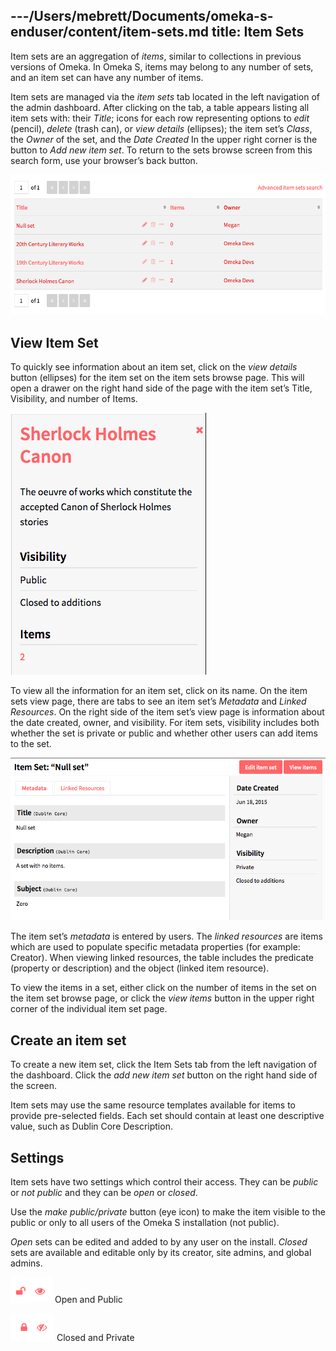 ---/Users/mebrett/Documents/omeka-s-enduser/content/item-sets.md
title: Item Sets
---

Item sets are an aggregation of *items*, similar to collections in previous versions of Omeka. In Omeka S, items may belong to any number of sets, and an item set can have any number of items.

Item sets are managed via the *item sets* tab located in the left navigation of the admin dashboard. After clicking on the tab, a table appears listing all item sets with: their *Title*; icons for each row representing options to *edit* (pencil), *delete* (trash can), or *view details* (ellipses); the item set’s *Class*, the *Owner* of the set, and the *Date Created* In the upper right corner is the button to *Add new item set*. To return to the sets browse screen from this search form, use your browser’s back button.

![Browse item sets view with four item sets.](../content/contentfiles/itemsetsBrowse.png)

## View Item Set

To quickly see information about an item set, click on the *view details* button (ellipses) for the item set on the item sets browse page. This will open a drawer on the right hand side of the page with the item set’s Title, Visibility, and number of Items.

![Drawer view of an item, with description and title](../content/contentfiles/itemsetsDrawer2.png)

To view all the information for an item set, click on its name. On the item sets view page, there are tabs to see an item set’s *Metadata* and *Linked Resources*. On the right side of the item set’s view page is information about the date created, owner, and visibility. For item sets, visibility includes both whether the set is private or public and whether other users can add items to the set. 

![Reading view of a single item set](../content/contentfiles/itemsetsView.png)

The item set’s *metadata* is entered by users. The *linked resources* are items which are used to populate specific metadata properties (for example: Creator). When viewing linked resources, the table includes the predicate (property or description) and the object (linked item resource).

To view the items in a set, either click on the number of items in the set on the item set browse page, or click the *view items* button in the upper right corner of the individual item set page.


## Create an item set

To create a new item set, click the Item Sets tab from the left navigation of the dashboard. Click the *add new item set* button on the right hand side of the screen.

Item sets may use the same resource templates available for items to provide pre-selected fields. Each set should contain at least one descriptive value, such as Dublin Core Description. 


## Settings
Item sets have two settings which control their access. They can be *public* or *not public* and they can be *open* or *closed*.

Use the *make public/private* button (eye icon) to make the item visible to the public or only to all users of the Omeka S installation (not public). 

*Open* sets can be edited and added to by any user on the install.
*Closed* sets are available and editable only by its creator, site admins, and global admins.

![a set which is open and public, with an open padlock icon and an icon of an open eye](../content/contentfiles/setOpenPublic.png) Open and Public 

![a set which is closed and private, with a closed padlock icon and  an icon of an eye with a slash through it](../content/contentfiles/setClosedPrivate.png)  Closed and Private
